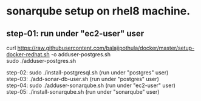 # sonarqube setup on rhel8 machine.

step-01: run under "ec2-user" user
----------------------------------  
curl https://raw.githubusercontent.com/balajipothula/docker/master/setup-docker-redhat.sh -o adduser-postgres.sh  
sudo ./adduser-postgres.sh  

step-02: sudo ./install-postgresql.sh (run under "postgres"  user)   
step-03: ./add-sonar-db-user.sh       (run under "postgres"  user)  
step-04: sudo ./adduser-sonarqube.sh  (run under "ec2-user"  user)    
step-05: ./install-sonarqube.sh       (run under "sonarqube" user)  

